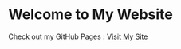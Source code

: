 # Welcome to My Website

Check out my GitHub Pages : [Visit My Site](https://marquisck.github.io/Website-Name/)
